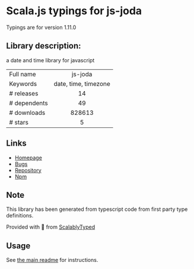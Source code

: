 
# Scala.js typings for js-joda

Typings are for version 1.11.0

## Library description:
a date and time library for javascript

|                    |                 |
| ------------------ | :-------------: |
| Full name          | js-joda |
| Keywords           | date, time, timezone |
| # releases         | 14 |
| # dependents       | 49 |
| # downloads        | 828613 |
| # stars            | 5 |

## Links
- [Homepage](https://js-joda.github.io/js-joda)
- [Bugs](https://github.com/js-joda/js-joda/issues)
- [Repository](https://github.com/js-joda/js-joda)
- [Npm](https://www.npmjs.com/package/js-joda)
    


## Note
This library has been generated from typescript code from first party type definitions.

Provided with :purple_heart: from [ScalablyTyped](https://github.com/oyvindberg/ScalablyTyped)

## Usage
See [the main readme](../../readme.md) for instructions.


